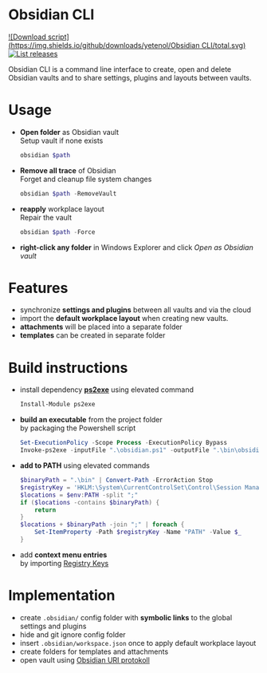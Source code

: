 # Obsidian CLI

[![Download script](https://img.shields.io/github/downloads/yetenol/Obsidian CLI/total.svg)](https://github.com/yetenol/Obsidian-CLI/releases/latest/download/obsidian.exe)
[![List releases](https://img.shields.io/github/release/yetenol/Obsidian-CLI.svg)](https://github.com/yetenol/Obsidian-CLI/releases)

Obsidian CLI is a command line interface to create, open and delete Obsidian vaults and to share settings, plugins and layouts between vaults.

# Usage

- **Open folder** as Obsidian vault  
	Setup vault if none exists
    ```powershell
    obsidian $path
    ```
- **Remove all trace** of Obsidian  
    Forget and cleanup file system changes
    ```powershell
    obsidian $path -RemoveVault
    ```
- **reapply** workplace layout  
    Repair the vault
    ```powershell
    obsidian $path -Force
    ```
- **right-click any folder** in Windows Explorer and click *Open as Obsidian vault*

# Features

- synchronize **settings and plugins** between all vaults and via the cloud
- import the **default workplace layout** when creating new vaults.
- **attachments** will be placed into a separate folder
- **templates** can be created in separate folder

# Build instructions

- install dependency **[ps2exe](https://github.com/MScholtes/PS2EXE)** using elevated command
	```powershell
	Install-Module ps2exe
	```

- **build an executable** from the project folder  
  by packaging the Powershell script
	```powershell
	Set-ExecutionPolicy -Scope Process -ExecutionPolicy Bypass
	Invoke-ps2exe -inputFile ".\obsidian.ps1" -outputFile ".\bin\obsidian.exe" -noConsole
	```

- **add to PATH** using elevated commands
	```powershell
	$binaryPath = ".\bin" | Convert-Path -ErrorAction Stop
	$registryKey = 'HKLM:\System\CurrentControlSet\Control\Session Manager\Environment'
	$locations = $env:PATH -split ";"
	if ($locations -contains $binaryPath) {
		return
	}
	$locations + $binaryPath -join ";" | foreach {
		Set-ItemProperty -Path $registryKey -Name "PATH" -Value $_
	}	
	```

- add **context menu entries**  
  by importing [Registry Keys](ContextMenuEntries.reg)

# Implementation

- create `.obsidian/` config folder with **symbolic links** to the global settings and plugins
- hide and git ignore config folder
- insert `.obsidian/workspace.json` once to apply default workplace layout
- create folders for templates and attachments
- open vault using [Obsidian URI protokoll](https://help.obsidian.md/Advanced+topics/Using+obsidian+URI)
